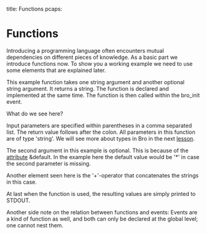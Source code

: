 title: Functions
pcaps: 

Functions
==========

Introducing a programming language often encounters mutual dependencies on different pieces of knowledge. 
As a basic part we introduce functions now. To show you a working example we need to use some
elements that are explained later. 

This example function takes one string argument and another optional string argument.
It returns a string. 
The function is declared and implemented at the same time. The function is then called 
within the bro\_init event.

What do we see here?

Input parameters are specified within parentheses in a comma separated list. The return value follows after the colon.
All parameters in this function are of type 'string'. We will see more about types in Bro in the next 
[lesson](http://try.bro.org/example/primitive_datatypes).

The second argument in this example is optional. This is because of the [attribute](https://www.bro.org/sphinx/script-reference/attributes.html) 
&default. In the example here the default value would be '\*' in case the second parameter is missing.

Another element seen here is the '+'-operator that concatenates the strings in this case.

At last when the function is used, the resulting values are simply printed to STDOUT.

Another side note on the relation between functions and events: Events
are a kind of function as well, and both can only be declared at the global
level; one cannot nest them.
